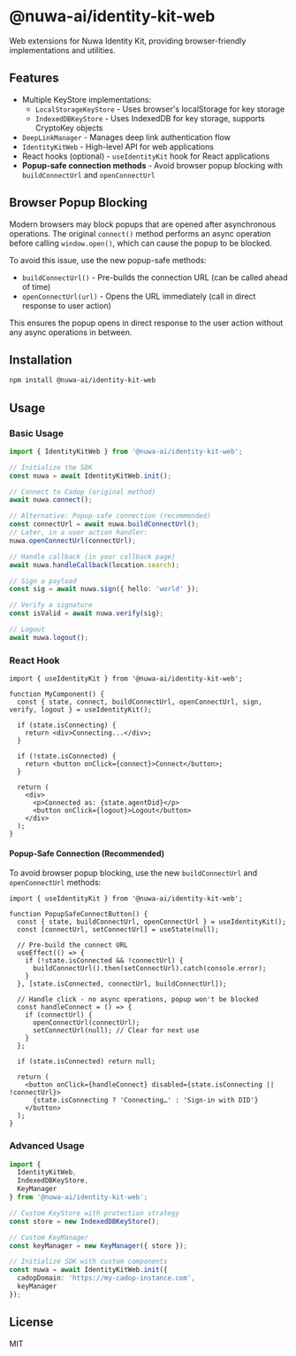 # @nuwa-ai/identity-kit-web

Web extensions for Nuwa Identity Kit, providing browser-friendly implementations and utilities.

## Features

- Multiple KeyStore implementations:
  - `LocalStorageKeyStore` - Uses browser's localStorage for key storage
  - `IndexedDBKeyStore` - Uses IndexedDB for key storage, supports CryptoKey objects
- `DeepLinkManager` - Manages deep link authentication flow
- `IdentityKitWeb` - High-level API for web applications
- React hooks (optional) - `useIdentityKit` hook for React applications
- **Popup-safe connection methods** - Avoid browser popup blocking with `buildConnectUrl` and `openConnectUrl`

## Browser Popup Blocking

Modern browsers may block popups that are opened after asynchronous operations. The original `connect()` method performs an async operation before calling `window.open()`, which can cause the popup to be blocked.

To avoid this issue, use the new popup-safe methods:

- `buildConnectUrl()` - Pre-builds the connection URL (can be called ahead of time)
- `openConnectUrl(url)` - Opens the URL immediately (call in direct response to user action)

This ensures the popup opens in direct response to the user action without any async operations in between.

## Installation

```bash
npm install @nuwa-ai/identity-kit-web
```

## Usage

### Basic Usage

```typescript
import { IdentityKitWeb } from '@nuwa-ai/identity-kit-web';

// Initialize the SDK
const nuwa = await IdentityKitWeb.init();

// Connect to Cadop (original method)
await nuwa.connect();

// Alternative: Popup-safe connection (recommended)
const connectUrl = await nuwa.buildConnectUrl();
// Later, in a user action handler:
nuwa.openConnectUrl(connectUrl);

// Handle callback (in your callback page)
await nuwa.handleCallback(location.search);

// Sign a payload
const sig = await nuwa.sign({ hello: 'world' });

// Verify a signature
const isValid = await nuwa.verify(sig);

// Logout
await nuwa.logout();
```

### React Hook

```tsx
import { useIdentityKit } from '@nuwa-ai/identity-kit-web';

function MyComponent() {
  const { state, connect, buildConnectUrl, openConnectUrl, sign, verify, logout } = useIdentityKit();

  if (state.isConnecting) {
    return <div>Connecting...</div>;
  }

  if (!state.isConnected) {
    return <button onClick={connect}>Connect</button>;
  }

  return (
    <div>
      <p>Connected as: {state.agentDid}</p>
      <button onClick={logout}>Logout</button>
    </div>
  );
}
```

#### Popup-Safe Connection (Recommended)

To avoid browser popup blocking, use the new `buildConnectUrl` and `openConnectUrl` methods:

```tsx
import { useIdentityKit } from '@nuwa-ai/identity-kit-web';

function PopupSafeConnectButton() {
  const { state, buildConnectUrl, openConnectUrl } = useIdentityKit();
  const [connectUrl, setConnectUrl] = useState(null);

  // Pre-build the connect URL
  useEffect(() => {
    if (!state.isConnected && !connectUrl) {
      buildConnectUrl().then(setConnectUrl).catch(console.error);
    }
  }, [state.isConnected, connectUrl, buildConnectUrl]);

  // Handle click - no async operations, popup won't be blocked
  const handleConnect = () => {
    if (connectUrl) {
      openConnectUrl(connectUrl);
      setConnectUrl(null); // Clear for next use
    }
  };

  if (state.isConnected) return null;

  return (
    <button onClick={handleConnect} disabled={state.isConnecting || !connectUrl}>
      {state.isConnecting ? 'Connecting…' : 'Sign-in with DID'}
    </button>
  );
}
```

### Advanced Usage

```typescript
import { 
  IdentityKitWeb, 
  IndexedDBKeyStore, 
  KeyManager 
} from '@nuwa-ai/identity-kit-web';

// Custom KeyStore with protection strategy
const store = new IndexedDBKeyStore();

// Custom KeyManager
const keyManager = new KeyManager({ store });

// Initialize SDK with custom components
const nuwa = await IdentityKitWeb.init({
  cadopDomain: 'https://my-cadop-instance.com',
  keyManager
});
```

## License

MIT 